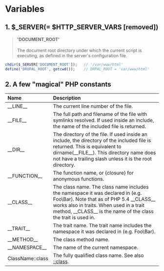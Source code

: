 # Variables

## 1. $\_SERVER\(= $HTTP\_SERVER\_VARS \[removed\]\)

> #### 'DOCUMENT\_ROOT'
>
> The document root directory under which the current script is executing, as defined in the server's configuration file.

```php
chdir($_SERVER['DOCUMENT_ROOT']);   // '/var/www/html'
define('DRUPAL_ROOT', getcwd());    // DRPAL_ROOT = 'var/www/html'
```

## **2. A few "magical" PHP constants**

| Name | Description |
| :--- | :--- |
| \_\_LINE\_\_ | The current line number of the file. |
| \_\_FILE\_\_ | The full path and filename of the file with symlinks resolved. If used inside an include, the name of the included file is returned. |
| \_\_DIR\_\_ | The directory of the file. If used inside an include, the directory of the included file is returned. This is equivalent to dirname\(\_\_FILE\_\_\). This directory name does not have a trailing slash unless it is the root directory. |
| \_\_FUNCTION\_\_ | The function name, or {closure} for anonymous functions. |
| \_\_CLASS\_\_ | The class name. The class name includes the namespace it was declared in \(e.g. Foo\Bar\). Note that as of PHP 5.4 \_\_CLASS\_\_ works also in traits. When used in a trait method, \_\_CLASS\_\_ is the name of the class the trait is used in. |
| \_\_TRAIT\_\_ | The trait name. The trait name includes the namespace it was declared in \(e.g. Foo\Bar\). |
| \_\_METHOD\_\_ | The class method name. |
| \_\_NAMESPACE\_\_ | The name of the current namespace. |
| ClassName::class | The fully qualified class name. See also [::class](https://www.php.net/manual/en/language.oop5.basic.php#language.oop5.basic.class.class). |



